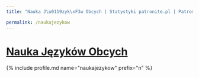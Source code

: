 ```yaml
---
title: "Nauka J\u0119zyk\xF3w Obcych | Statystyki patronite.pl | Patromierz"

permalink: /naukajezykow
---
```


# [Nauka Języków Obcych](https://patronite.pl/naukajezykow)

{% include profile.md name="naukajezykow" prefix="n" %}
